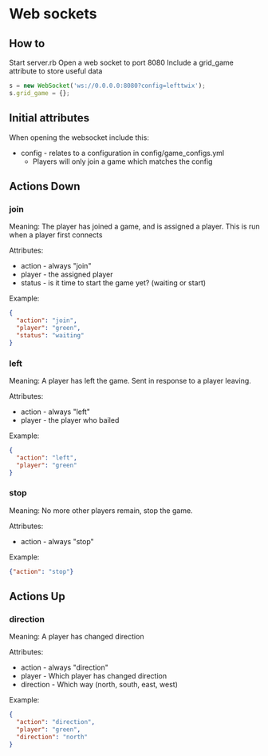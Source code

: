 # Web sockets

## How to

Start server.rb
Open a web socket to port 8080
Include a grid_game attribute to store useful data

```javascript
s = new WebSocket('ws://0.0.0.0:8080?config=lefttwix');
s.grid_game = {};
```

## Initial attributes

When opening the websocket include this:

* config - relates to a configuration in config/game_configs.yml
  * Players will only join a game which matches the config

## Actions Down

### join

Meaning:
The player has joined a game, and is assigned a player.
This is run when a player first connects

Attributes:
* action - always "join"
* player - the assigned player
* status - is it time to start the game yet? (waiting or start)

Example:
```json
{
  "action": "join",
  "player": "green",
  "status": "waiting"
}
```

### left

Meaning:
A player has left the game.
Sent in response to a player leaving.

Attributes:
* action - always "left"
* player - the player who bailed

Example:
```json
{
  "action": "left",
  "player": "green"
}
```

### stop

Meaning:
No more other players remain, stop the game.

Attributes:
* action - always "stop"

Example:
```json
{"action": "stop"}
```

## Actions Up

### direction

Meaning: 
A player has changed direction

Attributes:
* action - always "direction"
* player - Which player has changed direction
* direction - Which way (north, south, east, west)

Example:
```json
{
  "action": "direction",
  "player": "green",
  "direction": "north"
}
```



